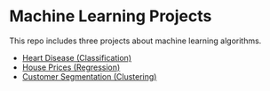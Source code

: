 # Machine Learning Projects

This repo includes three projects about machine learning algorithms.

- [Heart Disease (Classification)](https://github.com/nurseda-diker/ml-projects/tree/main/classification)
- [House Prices (Regression)](https://github.com/nurseda-diker/ml-projects/tree/main/regression)
- [Customer Segmentation (Clustering)](https://github.com/nurseda-diker/ml-projects/tree/main/clustering)
